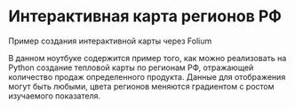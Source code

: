 # Интерактивная карта регионов РФ
Пример создания интерактивной карты через Folium

В данном ноутбуке содержится пример того, как можно реализовать на Python создание тепловой карты по регионам РФ, отражающей количество продаж определенного продукта. Данные для отображения могут быть любыми, цвета регионов меняются градиентом с ростом изучаемого показателя. 
